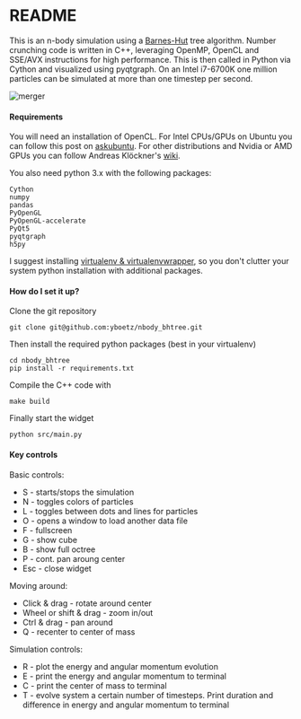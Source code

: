 # README #

This is an n-body simulation using a [Barnes-Hut](http://www.cita.utoronto.ca/~dubinski/treecode/treecode.html)
tree algorithm. Number crunching code is written in C++, leveraging OpenMP, OpenCL and SSE/AVX instructions
for high performance. This is then called in Python via Cython and visualized using pyqtgraph.
On an Intel i7-6700K one million particles can be simulated at more than one timestep per second.

![merger](data/milkyway-andromeda.png)


#### Requirements ####

You will need an installation of OpenCL. For Intel CPUs/GPUs on Ubuntu you can follow this post on
[askubuntu](https://askubuntu.com/questions/850281/opencl-on-ubuntu-16-04-intel-sandy-bridge-cpu).
For other distributions and Nvidia or AMD GPUs you can follow Andreas Klöckner's
[wiki](https://wiki.tiker.net/OpenCLHowTo).

You also need python 3.x with the following packages:

    Cython
    numpy
    pandas
    PyOpenGL
    PyOpenGL-accelerate
    PyQt5
    pyqtgraph
    h5py

I suggest installing [virtualenv & virtualenvwrapper](http://docs.python-guide.org/en/latest/dev/virtualenvs/),
so you don't clutter your system python installation with additional packages.


#### How do I set it up? ####

Clone the git repository

    git clone git@github.com:yboetz/nbody_bhtree.git

Then install the required python packages (best in your virtualenv)

    cd nbody_bhtree
    pip install -r requirements.txt

Compile the C++ code with

	make build

Finally start the widget

	python src/main.py


#### Key controls ####

Basic controls:

+ S - starts/stops the simulation
+ N - toggles colors of particles
+ L - toggles between dots and lines for particles
+ O - opens a window to load another data file
+ F - fullscreen
+ G - show cube
+ B - show full octree
+ P - cont. pan aroung center
+ Esc - close widget

Moving around:

+ Click & drag - rotate around center
+ Wheel or shift & drag - zoom in/out
+ Ctrl & drag - pan around
+ Q - recenter to center of mass

Simulation controls:

+ R - plot the energy and angular momentum evolution
+ E - print the energy and angular momentum to terminal
+ C - print the center of mass to terminal
+ T - evolve system a certain number of timesteps. Print duration and difference in energy and angular momentum to terminal
